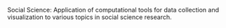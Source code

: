 Social Science: Application of computational tools for data collection and visualization to various topics in social science research.
